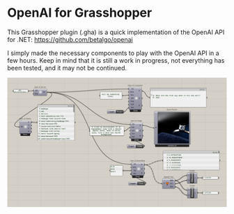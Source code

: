 # OpenAI for Grasshopper

This Grasshopper plugin (.gha) is a quick implementation of the OpenAI API for .NET: https://github.com/betalgo/openai  

I simply made the necessary components to play with the OpenAI API in a few hours. Keep in mind that it is still a work in progress, not everything has been tested, and it may not be continued.

<img style="center" src=".\Resources\Canvas at 13;49;43.png"></img>